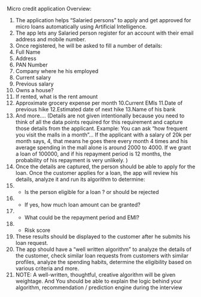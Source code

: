 Micro credit application
Overview:
1. The application helps “Salaried persons” to apply and get approved for micro loans automatically
using Artificial Intelligence.
2. The app lets any Salaried person register for an account with their email address and mobile
number.
3. Once registered, he will be asked to fill a number of details:
1. Full Name
2. Address
3. PAN Number
4. Company where he his employed
5. Current salary
6. Previous salary
7. Owns a house?
8. If rented, what is the rent amount
9. Approximate grocery expense per month
10.Current EMIs
11.Date of previous hike
12.Estimated date of next hike
13.Name of his bank
4. And more…. (Details are not given intentionally because you need to think of all the data points
required for this requirement and capture those details from the applicant. Example: You can ask
“how frequent you visit the malls in a month”... If the applicant with a salary of 20k per month
says, 4, that means he goes there every month 4 times and his average spending in the mall
alone is around 2000 to 4000. If we grant a loan of 100000, and if his repayment period is 12
months, the probability of his repayment is very unlikely. )
5. Once the details are captured, the person should be able to apply for the loan. Once the
customer applies for a loan, the app will review his details, analyze it and run its algorithm to
determine:
6. - Is the person eligible for a loan ? or should be rejected
7. - If yes, how much loan amount can be granted?
8. - What could be the repayment period and EMI?
9. - Risk score
10. These results should be displayed to the customer after he submits his loan request.
11. The app should have a “well written algorithm” to analyze the details of the customer, check
similar loan requests from customers with similar profiles, analyze the spending habits,
determine the eligibility based on various criteria and more.
12. NOTE: A well-written, thoughtful, creative algorithm will be given weightage. And You should
be able to explain the logic behind your algorithm, recommendation / prediction engine during
the interview
